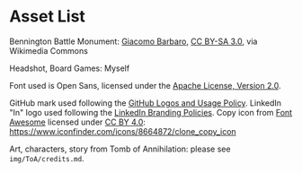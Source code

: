 # Asset List

Bennington Battle Monument: <a href="https://commons.wikimedia.org/wiki/File:Bennington_Battle_Monument.jpg">Giacomo Barbaro</a>, <a href="https://creativecommons.org/licenses/by-sa/3.0">CC BY-SA 3.0</a>, via Wikimedia Commons

Headshot, Board Games: Myself

Font used is Open Sans, licensed under the [Apache License, Version 2.0](https://www.apache.org/licenses/LICENSE-2.0).

GitHub mark used following the [GitHub Logos and Usage Policy](https://github.com/logos).
LinkedIn "In" logo used following the [LinkedIn Branding Policies](https://brand.linkedin.com/policies).
Copy icon from [Font Awesome](https://www.iconfinder.com/font-awesome) licensed under [CC BY 4.0](https://creativecommons.org/licenses/by/4.0/): https://www.iconfinder.com/icons/8664872/clone_copy_icon

Art, characters, story from Tomb of Annihilation: please see `img/ToA/credits.md`.